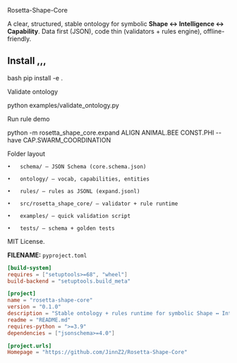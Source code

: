 Rosetta-Shape-Core

A clear, structured, stable ontology for symbolic **Shape ↔ Intelligence ↔ Capability**.
Data first (JSON), code thin (validators + rules engine), offline-friendly.

## Install ,,,
bash
pip install -e .

Validate ontology

python examples/validate_ontology.py

Run rule demo

python -m rosetta_shape_core.expand ALIGN ANIMAL.BEE CONST.PHI --have CAP.SWARM_COORDINATION

Folder layout

	•	schema/ — JSON Schema (core.schema.json)
 
	•	ontology/ — vocab, capabilities, entities
 
	•	rules/ — rules as JSONL (expand.jsonl)
 
	•	src/rosetta_shape_core/ — validator + rule runtime
 
	•	examples/ — quick validation script
 
	•	tests/ — schema + golden tests


MIT License.

**FILENAME:** `pyproject.toml`
```toml
[build-system]
requires = ["setuptools>=68", "wheel"]
build-backend = "setuptools.build_meta"

[project]
name = "rosetta-shape-core"
version = "0.1.0"
description = "Stable ontology + rules runtime for symbolic Shape ↔ Intelligence ↔ Capability."
readme = "README.md"
requires-python = ">=3.9"
dependencies = ["jsonschema>=4.0"]

[project.urls]
Homepage = "https://github.com/JinnZ2/Rosetta-Shape-Core"



